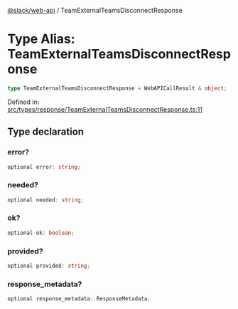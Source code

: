 [@slack/web-api](../index.md) / TeamExternalTeamsDisconnectResponse

# Type Alias: TeamExternalTeamsDisconnectResponse

```ts
type TeamExternalTeamsDisconnectResponse = WebAPICallResult & object;
```

Defined in: [src/types/response/TeamExternalTeamsDisconnectResponse.ts:11](https://github.com/slackapi/node-slack-sdk/blob/main/packages/web-api/src/types/response/TeamExternalTeamsDisconnectResponse.ts#L11)

## Type declaration

### error?

```ts
optional error: string;
```

### needed?

```ts
optional needed: string;
```

### ok?

```ts
optional ok: boolean;
```

### provided?

```ts
optional provided: string;
```

### response\_metadata?

```ts
optional response_metadata: ResponseMetadata;
```
